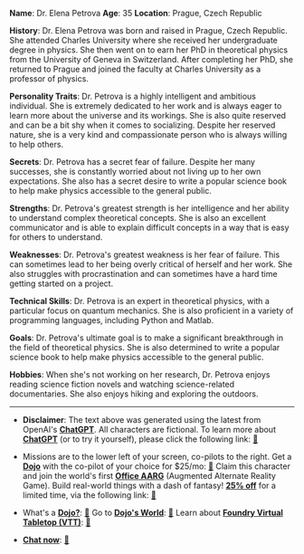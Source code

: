 **Name**: Dr. Elena Petrova
**Age**: 35
**Location**: Prague, Czech Republic

**History**:
Dr. Elena Petrova was born and raised in Prague, Czech Republic. She attended Charles University where she received her undergraduate degree in physics. She then went on to earn her PhD in theoretical physics from the University of Geneva in Switzerland. After completing her PhD, she returned to Prague and joined the faculty at Charles University as a professor of physics.

**Personality Traits**:
Dr. Petrova is a highly intelligent and ambitious individual. She is extremely dedicated to her work and is always eager to learn more about the universe and its workings. She is also quite reserved and can be a bit shy when it comes to socializing. Despite her reserved nature, she is a very kind and compassionate person who is always willing to help others.

**Secrets**:
Dr. Petrova has a secret fear of failure. Despite her many successes, she is constantly worried about not living up to her own expectations. She also has a secret desire to write a popular science book to help make physics accessible to the general public.

**Strengths**:
Dr. Petrova's greatest strength is her intelligence and her ability to understand complex theoretical concepts. She is also an excellent communicator and is able to explain difficult concepts in a way that is easy for others to understand.

**Weaknesses**:
Dr. Petrova's greatest weakness is her fear of failure. This can sometimes lead to her being overly critical of herself and her work. She also struggles with procrastination and can sometimes have a hard time getting started on a project.

**Technical Skills**:
Dr. Petrova is an expert in theoretical physics, with a particular focus on quantum mechanics. She is also proficient in a variety of programming languages, including Python and Matlab.

**Goals**:
Dr. Petrova's ultimate goal is to make a significant breakthrough in the field of theoretical physics. She is also determined to write a popular science book to help make physics accessible to the general public.

**Hobbies**:
When she's not working on her research, Dr. Petrova enjoys reading science fiction novels and watching science-related documentaries. She also enjoys hiking and exploring the outdoors.

---
* **Disclaimer**: The text above was generated using the latest from OpenAI's [**ChatGPT**](https://openai.com/blog/chatgpt/).  All characters are fictional.  To learn more about [**ChatGPT**](https://openai.com/blog/chatgpt/) (or to try it yourself), please click the following link: [:closed_book:](https://openai.com/blog/chatgpt/)

* Missions are to the lower left of your screen, co-pilots to the right. Get a [**Dojo**](https://workmates.live/marketplace) with the co-pilot of your choice for $25/mo: [:green_book:](https://workmates.live/marketplace) Claim this character and join the world's first [**Office AARG**](https://dojos.world) (Augmented Alternate Reality Game). Build real-world things with a dash of fantasy! [**25% off**](https://blog.workmates.live/deal-on-a-dojo) for a limited time, via the following link: [:green_book:](https://blog.workmates.live/deal-on-a-dojo) 

* What's a [**Dojo?**](https://workdojos.com): [:blue_book:](https://workdojos.com)  Go to [**Dojo's World**](https://dojos.world): [:blue_book:](https://dojos.world)  Learn about [**Foundry Virtual Tabletop (VTT)**](https://foundryvtt.com): [:closed_book:](https://foundryvtt.com/)

* [**Chat now**](https://chat.workmates.live/channel/support): [:ledger:](https://chat.workmates.live/channel/support)